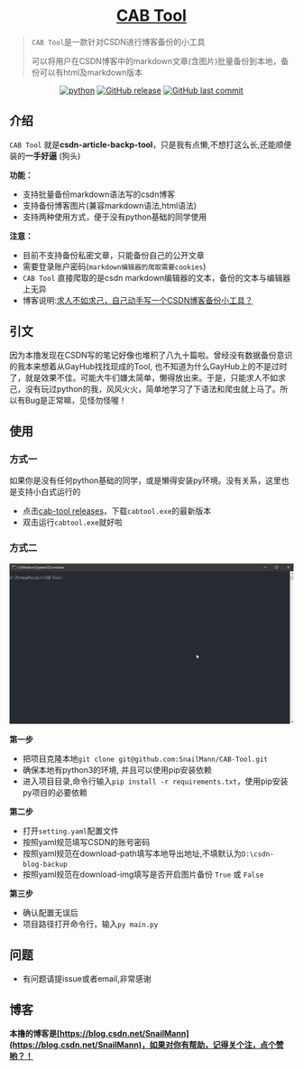<h1 align="center"><a href="https://github.com/SnailMann" target="_blank">CAB Tool</a></h1>

> `CAB Tool`是一款针对CSDN进行博客备份的小工具
> 
> 可以将用户在CSDN博客中的markdown文章(含图片)批量备份到本地，备份可以有html及markdown版本

<p align="center">
<a href="#"><img alt="python" src="https://img.shields.io/badge/python-3.7-red.svg"/></a>
<a href="https://github.com/SnailMann/CAB-Tool/releases"><img alt="GitHub release" src="https://img.shields.io/github/release/SnailMann/CAB-Tool.svg"></a>
<a href="https://github.com/SnailMann/CAB-Tool/commits"><img alt="GitHub last commit" src="https://img.shields.io/github/last-commit/SnailMann/CAB-Tool.svg?label=update"></a>

</p>

## 介绍

`CAB Tool`  就是**csdn-article-backp-tool**，只是我有点懒,不想打这么长,还能顺便装的**一手好逼** (狗头)

**功能：**

- 支持批量备份markdown语法写的csdn博客
- 支持备份博客图片(兼容markdown语法,html语法)
- 支持两种使用方式，便于没有python基础的同学使用

**注意：**

- 目前不支持备份私密文章，只能备份自己的公开文章
- 需要登录账户密码(`markdown编辑器的爬取需要cookies`)
- `CAB Tool` 直接爬取的是csdn markdown编辑器的文本，备份的文本与编辑器上无异
- 博客说明:[求人不如求己，自己动手写一个CSDN博客备份小工具？](https://blog.csdn.net/SnailMann/article/details/96474068)



## 引文

因为本撸发现在CSDN写的笔记好像也堆积了八九十篇啦。曾经没有数据备份意识的我本来想着从GayHub找找现成的Tool, 也不知道为什么GayHub上的不是过时了，就是效果不佳。可能大牛们嫌太简单，懒得放出来。于是，只能求人不如求己，没有玩过python的我，风风火火，简单地学习了下语法和爬虫就上马了。所以有Bug是正常嘛，见怪勿怪喔！



## 使用

### 方式一

如果你是没有任何python基础的同学，或是懒得安装py环境。没有关系，这里也是支持小白式运行的

- 点击[cab-tool releases](https://github.com/SnailMann/CAB-Tool/releases)，下载`cabtool.exe`的最新版本
- 双击运行`cabtool.exe`就好啦



### 方式二

![效果图](./asset/img/cab-tool.gif)

**第一步**

- 把项目克隆本地`git clone git@github.com:SnailMann/CAB-Tool.git`
- 确保本地有python3的环境, 并且可以使用pip安装依赖
- 进入项目目录,命令行输入`pip install -r requirements.txt`，使用pip安装py项目的必要依赖

**第二步**

- 打开`setting.yaml`配置文件
- 按照yaml规范填写CSDN的账号密码
- 按照yaml规范在download-path填写本地导出地址,不填默认为`D:\csdn-blog-backup`
- 按照yaml规范在download-img填写是否开启图片备份 `True` 或 `False`

**第三步**

- 确认配置无误后
- 项目路径打开命令行，输入`py main.py`

## 问题

- 有问题请提issue或者email,非常感谢

## 博客




**本撸的博客是[https://blog.csdn.net/SnailMann](https://blog.csdn.net/SnailMann)，如果对你有帮助，记得关个注，点个赞哟？！**

